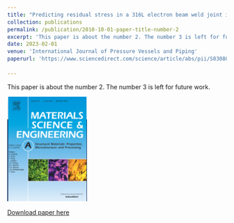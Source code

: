 ```yaml
---
title: "Predicting residual stress in a 316L electron beam weld joint incorporating plastic properties derived from a crystal plasticity finite element model"
collection: publications
permalink: /publication/2010-10-01-paper-title-number-2
excerpt: 'This paper is about the number 2. The number 3 is left for future work.'
date: 2023-02-01
venue: 'International Journal of Pressure Vessels and Piping'
paperurl: 'https://www.sciencedirect.com/science/article/abs/pii/S0308016122002538'

---
```

This paper is about the number 2. The number 3 is left for future work.

<img src='/images/msa.png'>

[Download paper here](https://www.sciencedirect.com/science/article/abs/pii/S0308016122002538)
